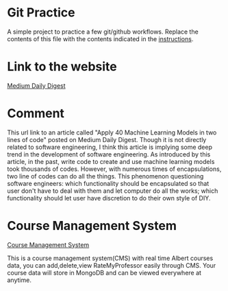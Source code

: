 # Git Practice
A simple project to practice a few git/github workflows.  Replace the contents of this file with the contents indicated in the [instructions](./instructions.md).

# Link to the website
[Medium Daily Digest](https://medium.com/@fareedkhandev/apply-40-machine-learning-models-in-two-lines-of-code-c01dad24ad99)

# Comment
This url link to an article called "Apply 40 Machine Learning Models in two lines of code" posted on Medium Daily Digest. Though it is not directly related to software engineering, I think this article is implying some deep trend in the development of software engineering. As introduced by this article, in the past, write code to create and use machine learning models took thousands of codes. However, with numerous times of encapsulations, two line of codes can do all the things. This phenomenon questioning software engineers: which functionality should be encapsulated so that user don't have to deal with them and let computer do all the works; which functionality should let user have discretion to do their own style of DIY. 

# Course Management System
[Course Management System](https://github.com/jiawei-zhang-a/Course-Management-System)

This is a course management system(CMS) with real time Albert courses data, you can add,delete,view RateMyProfessor easily through CMS. Your course data will store in MongoDB and can be viewed everywhere at anytime.